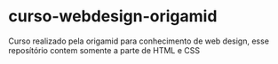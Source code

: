# curso-webdesign-origamid
 Curso realizado pela origamid para conhecimento de web design, esse reposítório contem somente a parte de HTML e CSS
